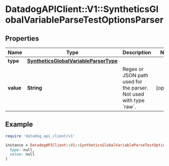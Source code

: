 # DatadogAPIClient::V1::SyntheticsGlobalVariableParseTestOptionsParser

## Properties

| Name | Type | Description | Notes |
| ---- | ---- | ----------- | ----- |
| **type** | [**SyntheticsGlobalVariableParserType**](SyntheticsGlobalVariableParserType.md) |  |  |
| **value** | **String** | Regex or JSON path used for the parser. Not used with type &#x60;raw&#x60;. | [optional] |

## Example

```ruby
require 'datadog_api_client/v1'

instance = DatadogAPIClient::V1::SyntheticsGlobalVariableParseTestOptionsParser.new(
  type: null,
  value: null
)
```

